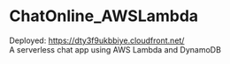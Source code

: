 # ChatOnline_AWSLambda
Deployed: https://dty3f9ukbbiye.cloudfront.net/  
A serverless chat app using AWS Lambda and DynamoDB

